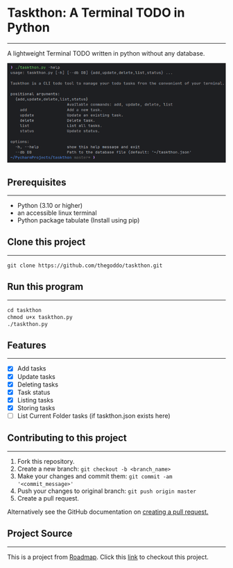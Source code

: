 # Taskthon: A Terminal TODO in Python

---

A lightweight Terminal TODO written in python without any database.

![Project help page](./pro_ss.png "project screenshot")

## Prerequisites

---
 - Python (3.10 or higher)
 - an accessible linux terminal
 - Python package tabulate (Install using pip)




## Clone this project

---
```shell
git clone https://github.com/thegoddo/taskthon.git
```

## Run this program

---
```shell
cd taskthon
chmod u+x taskthon.py
./taskthon.py
```

## Features

---

- [x] Add tasks
- [x] Update tasks
- [x] Deleting tasks
- [x] Task status
- [x] Listing tasks
- [x] Storing tasks
- [ ] List Current Folder tasks (if taskthon.json exists here)

## Contributing to this project

---
 1. Fork this repository.
2. Create a new branch: ```git checkout -b <branch_name>```
3. Make your changes and commit them: ```git commit -am '<commit_message>'```
4. Push your changes to original branch: ```git push origin master```
5. Create a pull request.

Alternatively see the GitHub documentation on [creating a pull request.](https://help.github.com/en/github/collaborating-with-issues-and-pull-requests/creating-a-pull-request)

## Project Source

--- 

This is a project from [Roadmap](https://www.roadmap.sh). Click this [link](https://roadmap.sh/projects/task-tracker) to checkout this project.
